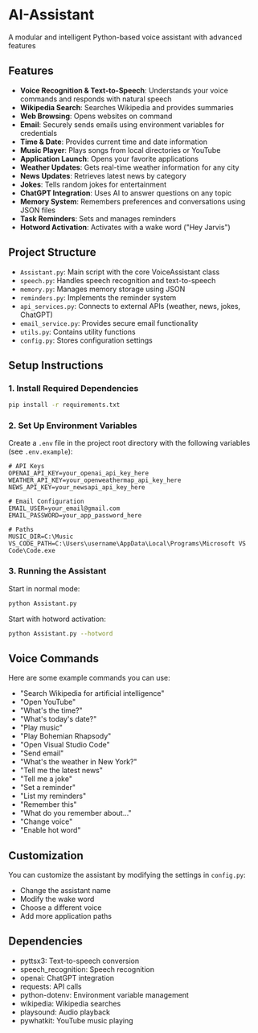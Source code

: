 # AI-Assistant
A modular and intelligent Python-based voice assistant with advanced features

## Features

- **Voice Recognition & Text-to-Speech**: Understands your voice commands and responds with natural speech
- **Wikipedia Search**: Searches Wikipedia and provides summaries
- **Web Browsing**: Opens websites on command
- **Email**: Securely sends emails using environment variables for credentials
- **Time & Date**: Provides current time and date information
- **Music Player**: Plays songs from local directories or YouTube
- **Application Launch**: Opens your favorite applications
- **Weather Updates**: Gets real-time weather information for any city
- **News Updates**: Retrieves latest news by category
- **Jokes**: Tells random jokes for entertainment
- **ChatGPT Integration**: Uses AI to answer questions on any topic
- **Memory System**: Remembers preferences and conversations using JSON files
- **Task Reminders**: Sets and manages reminders
- **Hotword Activation**: Activates with a wake word ("Hey Jarvis")

## Project Structure

- `Assistant.py`: Main script with the core VoiceAssistant class
- `speech.py`: Handles speech recognition and text-to-speech
- `memory.py`: Manages memory storage using JSON
- `reminders.py`: Implements the reminder system
- `api_services.py`: Connects to external APIs (weather, news, jokes, ChatGPT)
- `email_service.py`: Provides secure email functionality
- `utils.py`: Contains utility functions
- `config.py`: Stores configuration settings

## Setup Instructions

### 1. Install Required Dependencies

```bash
pip install -r requirements.txt
```

### 2. Set Up Environment Variables

Create a `.env` file in the project root directory with the following variables (see `.env.example`):

```
# API Keys
OPENAI_API_KEY=your_openai_api_key_here
WEATHER_API_KEY=your_openweathermap_api_key_here
NEWS_API_KEY=your_newsapi_api_key_here

# Email Configuration
EMAIL_USER=your_email@gmail.com
EMAIL_PASSWORD=your_app_password_here

# Paths
MUSIC_DIR=C:\Music
VS_CODE_PATH=C:\Users\username\AppData\Local\Programs\Microsoft VS Code\Code.exe
```

### 3. Running the Assistant

Start in normal mode:
```bash
python Assistant.py
```

Start with hotword activation:
```bash
python Assistant.py --hotword
```

## Voice Commands

Here are some example commands you can use:

- "Search Wikipedia for artificial intelligence"
- "Open YouTube"
- "What's the time?"
- "What's today's date?"
- "Play music"
- "Play Bohemian Rhapsody"
- "Open Visual Studio Code"
- "Send email"
- "What's the weather in New York?"
- "Tell me the latest news"
- "Tell me a joke"
- "Set a reminder"
- "List my reminders"
- "Remember this"
- "What do you remember about..."
- "Change voice"
- "Enable hot word"

## Customization

You can customize the assistant by modifying the settings in `config.py`:

- Change the assistant name
- Modify the wake word
- Choose a different voice
- Add more application paths

## Dependencies

- pyttsx3: Text-to-speech conversion
- speech_recognition: Speech recognition
- openai: ChatGPT integration
- requests: API calls
- python-dotenv: Environment variable management
- wikipedia: Wikipedia searches
- playsound: Audio playback
- pywhatkit: YouTube music playing
